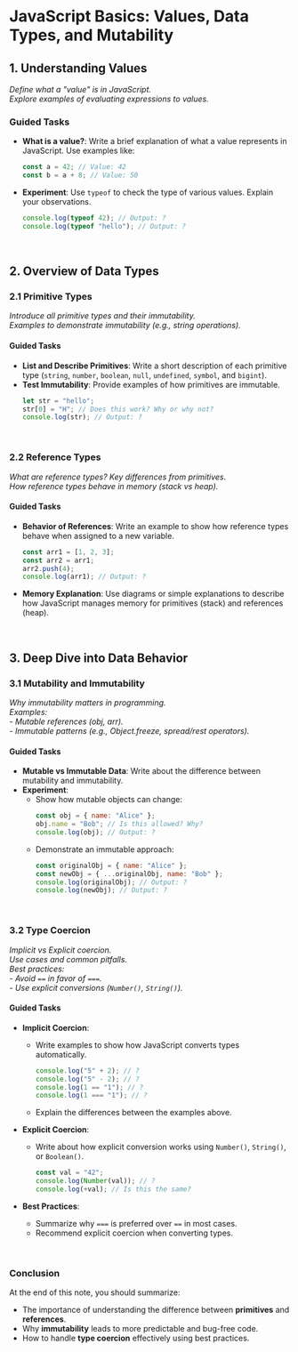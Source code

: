 # **JavaScript Basics: Values, Data Types, and Mutability**

## **1. Understanding Values**

_Define what a "value" is in JavaScript._  
_Explore examples of evaluating expressions to values._

### **Guided Tasks**
- **What is a value?**: Write a brief explanation of what a value represents in JavaScript. Use examples like:
  ```javascript
  const a = 42; // Value: 42
  const b = a + 8; // Value: 50
  ```
- **Experiment**: Use `typeof` to check the type of various values. Explain your observations.
  ```javascript
  console.log(typeof 42); // Output: ?
  console.log(typeof "hello"); // Output: ?
  ```

<br />

## **2. Overview of Data Types**

### **2.1 Primitive Types**

_Introduce all primitive types and their immutability._  
_Examples to demonstrate immutability (e.g., string operations)._

#### **Guided Tasks**
- **List and Describe Primitives**: Write a short description of each primitive type (`string`, `number`, `boolean`, `null`, `undefined`, `symbol`, and `bigint`).
- **Test Immutability**: Provide examples of how primitives are immutable.
  ```javascript
  let str = "hello";
  str[0] = "H"; // Does this work? Why or why not?
  console.log(str); // Output: ?
  ```

<br />

### **2.2 Reference Types**

_What are reference types? Key differences from primitives._  
_How reference types behave in memory (stack vs heap)._

#### **Guided Tasks**
- **Behavior of References**: Write an example to show how reference types behave when assigned to a new variable.
  ```javascript
  const arr1 = [1, 2, 3];
  const arr2 = arr1;
  arr2.push(4);
  console.log(arr1); // Output: ?
  ```
- **Memory Explanation**: Use diagrams or simple explanations to describe how JavaScript manages memory for primitives (stack) and references (heap).

<br />

## **3. Deep Dive into Data Behavior**

### **3.1 Mutability and Immutability**

_Why immutability matters in programming._  
_Examples:_  
_- Mutable references (obj, arr)._  
_- Immutable patterns (e.g., Object.freeze, spread/rest operators)._

#### **Guided Tasks**
- **Mutable vs Immutable Data**: Write about the difference between mutability and immutability.
- **Experiment**:
  - Show how mutable objects can change:
    ```javascript
    const obj = { name: "Alice" };
    obj.name = "Bob"; // Is this allowed? Why?
    console.log(obj); // Output: ?
    ```
  - Demonstrate an immutable approach:
    ```javascript
    const originalObj = { name: "Alice" };
    const newObj = { ...originalObj, name: "Bob" };
    console.log(originalObj); // Output: ?
    console.log(newObj); // Output: ?
    ```

<br />

### **3.2 Type Coercion**

_Implicit vs Explicit coercion._  
_Use cases and common pitfalls._  
_Best practices:_  
_- Avoid `==` in favor of `===`._  
_- Use explicit conversions (`Number()`, `String()`)._

#### **Guided Tasks**
- **Implicit Coercion**:
  - Write examples to show how JavaScript converts types automatically.
    ```javascript
    console.log("5" + 2); // ?
    console.log("5" - 2); // ?
    console.log(1 == "1"); // ?
    console.log(1 === "1"); // ?
    ```
  - Explain the differences between the examples above.

- **Explicit Coercion**:
  - Write about how explicit conversion works using `Number()`, `String()`, or `Boolean()`.
    ```javascript
    const val = "42";
    console.log(Number(val)); // ?
    console.log(+val); // Is this the same?
    ```

- **Best Practices**:
  - Summarize why `===` is preferred over `==` in most cases.
  - Recommend explicit coercion when converting types.

<br />

### **Conclusion**
At the end of this note, you should summarize:
- The importance of understanding the difference between **primitives** and **references**.
- Why **immutability** leads to more predictable and bug-free code.
- How to handle **type coercion** effectively using best practices.


